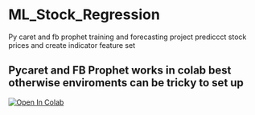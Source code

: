 # ML_Stock_Regression
Py caret and fb prophet training and forecasting project prediccct stock prices and create indicator feature set

## Pycaret and FB Prophet works in colab best otherwise enviroments can be tricky to set up
[![Open In Colab](https://colab.research.google.com/assets/colab-badge.svg)](https://colab.research.google.com/drive/1LZ8hGFC_4OZys6mIGO8g902K-rMP2cKw?usp=sharing)
